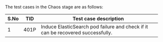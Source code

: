 The test cases in the Chaos stage are as follows:

| S.No | TID  | Test case description                                        |
| ---- | ---- | ------------------------------------------------------------ |
| 1    | 401P | Induce ElasticSearch pod failure and check if it can be recovered successfully. |

